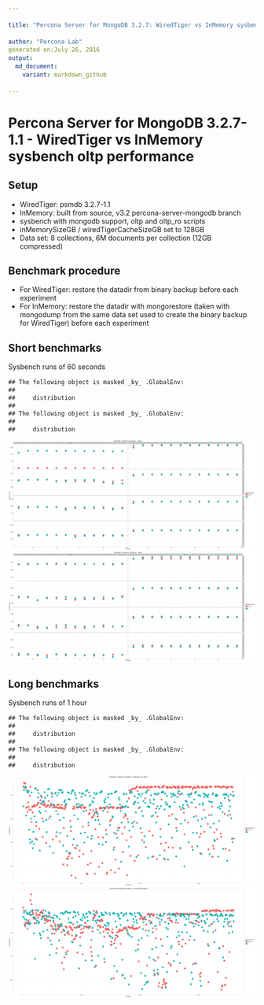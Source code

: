 ```yaml
---

title: "Percona Server for MongoDB 3.2.7: WiredTiger vs InMemory sysbench oltp performance"

author: "Percona Lab"
generated on:July 26, 2016
output:
  md_document:
    variant: markdown_github

---
```




# Percona Server for MongoDB 3.2.7-1.1 - WiredTiger vs InMemory sysbench oltp performance

## Setup

* WiredTiger: psmdb 3.2.7-1.1 
* InMemory: built from source, v3.2 percona-server-mongodb branch
* sysbench with mongodb support, oltp and oltp_ro scripts
* inMemorySizeGB / wiredTigerCacheSizeGB set to 128GB
* Data set: 8 collections, 6M documents per collection (12GB compressed)

## Benchmark procedure

* For WiredTiger: restore the datadir from binary backup before each experiment
* For InMemory: restore the datadir with mongorestore (taken with mongodump from the same data set used to create the binary backup for WiredTiger) before each experiment

## Short benchmarks

Sysbench runs of 60 seconds


```
## The following object is masked _by_ .GlobalEnv:
## 
##     distribution
## 
## The following object is masked _by_ .GlobalEnv:
## 
##     distribution
```

![plot of chunk short](figure/short-1.png)![plot of chunk short](figure/short-2.png)


## Long benchmarks

Sysbench runs of 1 hour



```
## The following object is masked _by_ .GlobalEnv:
## 
##     distribution
## 
## The following object is masked _by_ .GlobalEnv:
## 
##     distribution
```

![plot of chunk long](figure/long-1.png)![plot of chunk long](figure/long-2.png)
